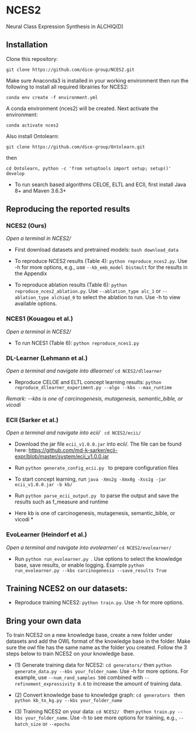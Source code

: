 # NCES2
Neural Class Expression Synthesis in ALCHIQ(D)


## Installation

Clone this repository: 

```
git clone https://github.com/dice-group/NCES2.git
```

Make sure Anaconda3 is installed in your working environment then run the following to install all required librairies for NCES2:
```
conda env create -f environment.yml
```

A conda environment (nces2) will be created. Next activate the environment:

```
conda activate nces2 
```

Also install Ontolearn: 

``` 
git clone https://github.com/dice-group/Ontolearn.git
```
then

``` 
cd Ontolearn, python -c 'from setuptools import setup; setup()' develop
```

- To run search based algorithms CELOE, ELTL and ECII, first install Java 8+ and Maven 3.6.3+

## Reproducing the reported results

### NCES2 (Ours)


*Open a terminal in NCES2/*

- First download datasets and pretrained models: ```bash download_data```

- To reproduce NCES2 results (Table 4): ``` python reproduce_nces2.py ```. Use -h for more options, e.g., use `--kb_emb_model Distmult` for the results in the Appendix

- To reproduce ablation results (Table 6): ``` python reproduce_nces2_ablation.py ```. Use `--ablation_type alc_1` or `--ablation_type alchiqd_0` to select the ablation to run. Use -h to view available options.



### NCES1 (Kouagou et al.)

*Open a terminal in NCES2/*

- To run NCES1 (Table 6): ``` python reproduce_nces1.py ```


### DL-Learner (Lehmann et al.)

*Open a terminal and navigate into dllearner/* ``` cd NCES2/dllearner ```

- Reproduce CELOE and ELTL concept learning results: ``` python reproduce_dllearner_experiment.py --algo --kbs --max_runtime ```

*Remark: --kbs is one of carcinogenesis, mutagenesis, semantic_bible, or vicodi*


### ECII (Sarker et al.)

*Open a terminal and navigate into ecii/* ``` cd NCES2/ecii/```
- Download the jar file `ecii_v1.0.0.jar` into ecii/. The file can be found here: https://github.com/md-k-sarker/ecii-expr/blob/master/system/ecii_v1.0.0.jar

- Run `python generate_config_ecii.py ` to prepare configuration files

- To start concept learning, run `java -Xms2g -Xmx8g -Xss1g -jar ecii_v1.0.0.jar -b kb/`

- Run `python parse_ecii_output.py ` to parse the output and save the results such as f_measure and runtime

* Here kb is one of carcinogenesis, mutagenesis, semantic_bible, or vicodi *

### EvoLearner (Heindorf et al.)

*Open a terminal and navigate into evolearner/* ``` cd NCES2/evolearner/ ```

- Run `python run_evolearner.py `. Use options to select the knowledge base, save results, or enable logging. Example `python run_evolearner.py --kbs carcinogenesis --save_results True` 


## Training NCES2 on our datasets:

- Reproduce training NCES2: ``` python train.py ```. Use -h for more options.


## Bring your own data

To train NCES2 on a new knowledge base, create a new folder under datasets and add the OWL format of the knowledge base in the folder. Make sure the owl file has the same name as the folder you created. Follow the 3 steps below to train NCES2 on your knowledge base.

- (1) Generate training data for NCES2: `cd generators/` then ` python generate_data.py --kbs your_folder_name `. Use -h for more options. For example, use `--num_rand_samples 500` combined with `--refinement_expressivity 0.6` to increase the amount of training data.

- (2) Convert knowledge base to knowledge graph: ```cd generators ``` then ``` python kb_to_kg.py --kbs your_folder_name ```

- (3) Training NCES2 on your data: `cd NCES2/ ` then ` python train.py --kbs your_folder_name `. Use -h to see more options for training, e.g., `--batch_size` or `--epochs`


